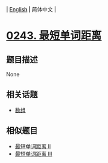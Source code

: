 
| [English](README_EN.md) | 简体中文 |
# [0243. 最短单词距离](https://leetcode-cn.com/problems/shortest-word-distance/)
## 题目描述
None
## 相关话题
- [数组](https://leetcode-cn.com/tag/array)
## 相似题目
- [最短单词距离 II](../shortest-word-distance-ii/README.md)
- [最短单词距离 III](../shortest-word-distance-iii/README.md)
